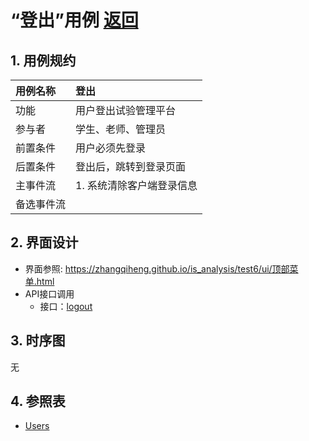 # “登出”用例 [返回](../README.md)

## 1. 用例规约

|用例名称|登出|
|:--|:--|
|功能|用户登出试验管理平台|
|参与者|学生、老师、管理员|
|前置条件| 用户必须先登录|
|后置条件|登出后，跳转到登录页面|
|主事件流| 1. 系统清除客户端登录信息|
|备选事件流||


## 2. 界面设计
- 界面参照: https://zhangqiheng.github.io/is_analysis/test6/ui/顶部菜单.html
- API接口调用
    - 接口：[logout](../接口/loginout.md)

## 3. 时序图
无

## 4. 参照表

- [Users](../数据库设计/sql.md/#Users)
